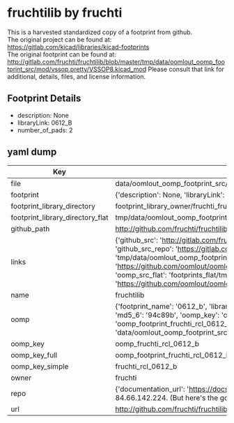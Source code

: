 # fruchtilib by fruchti  
This is a harvested standardized copy of a footprint from github.  
The original project can be found at:  
https://gitlab.com/kicad/libraries/kicad-footprints  
The original footprint can be found at:
http://gitlab.com/fruchti/fruchtilib/blob/master/tmp/data/oomlout_oomp_footprint_src/mod/vssop.pretty/VSSOP8.kicad_mod
Please consult that link for additional, details, files, and license information.  
## Footprint Details
* description: None  
* libraryLink: 0612_B  
* number_of_pads: 2  
## yaml dump  
| Key | Value |  
| --- | --- |  
| file | data/oomlout_oomp_footprint_src/fruchtilib/mod/rcl.pretty/0612_B.kicad_mod |  
| footprint | {'description': None, 'libraryLink': '0612_B', 'number_of_pads': 2} |  
| footprint_library_directory | footprint_library_owner/fruchti_fruchtilib |  
| footprint_library_directory_flat | tmp/data/oomlout_oomp_footprint_src/footprints_flat/fruchti_rcl_0612_b/working |  
| github_path | http://github.com/fruchti/fruchtilib/blob/master/tmp/data/oomlout_oomp_footprint_src/mod/rcl.pretty/0612_B.kicad_mod |  
| links | {'github_src': 'http://gitlab.com/fruchti/fruchtilib/blob/master/tmp/data/oomlout_oomp_footprint_src/mod/vssop.pretty/VSSOP8.kicad_mod', 'github_src_repo': 'https://gitlab.com/kicad/libraries/kicad-footprints', 'oomp_bot': 'tmp/data/oomlout_oomp_footprint_src/footprints/fruchti_rcl_0612_b/working', 'oomp_bot_github': 'https://github.com/oomlout/oomlout_oomp_footprint_bot/tree/main/tmp/data/oomlout_oomp_footprint_src/footprints/fruchti_rcl_0612_b/working', 'oomp_src_flat': 'footprints_flat/tmp/data/oomlout_oomp_footprint_src/footprints_flat/fruchti_rcl_0612_b/working', 'oomp_src_flat_github': 'https://github.com/oomlout/oomlout_oomp_footprint_src/tree/main/tmp/data/oomlout_oomp_footprint_src/footprints_flat/fruchti_rcl_0612_b/working'} |  
| name | fruchtilib |  
| oomp | {'footprint_name': '0612_b', 'library_name': 'rcl', 'md5': '94c89b727c01ba9cb0d9b80c80481801', 'md5_10': '94c89b727c', 'md5_5': '94c89', 'md5_6': '94c89b', 'oomp_key': 'oomp_fruchti_rcl_0612_b', 'oomp_key_extra': 'oomp_footprint_fruchti_rcl_0612_b', 'oomp_key_full': 'oomp_footprint_fruchti_rcl_0612_b_94c89b', 'oomp_key_simple': 'fruchti_rcl_0612_b', 'original_filename': 'data/oomlout_oomp_footprint_src/fruchtilib/mod/rcl.pretty/0612_B.kicad_mod', 'owner_name': 'fruchti'} |  
| oomp_key | oomp_fruchti_rcl_0612_b |  
| oomp_key_full | oomp_footprint_fruchti_rcl_0612_b |  
| oomp_key_simple | fruchti_rcl_0612_b |  
| owner | fruchti |  
| repo | {'documentation_url': 'https://docs.github.com/rest/overview/resources-in-the-rest-api#rate-limiting', 'message': "API rate limit exceeded for 84.66.142.224. (But here's the good news: Authenticated requests get a higher rate limit. Check out the documentation for more details.)"} |  
| url | http://github.com/fruchti/fruchtilib |  


